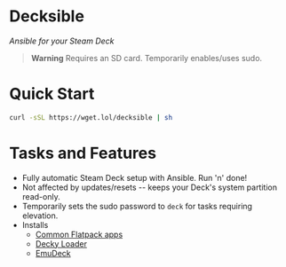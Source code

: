 # Decksible

*Ansible for your Steam Deck*

> **Warning**
Requires an SD card. Temporarily enables/uses sudo.
 
# Quick Start

```sh
curl -sSL https://wget.lol/decksible | sh
```

# Tasks and Features

  - Fully automatic Steam Deck setup with Ansible. Run 'n' done!
  - Not affected by updates/resets -- keeps your Deck's system partition read-only.
  - Temporarily sets the sudo password to `deck` for tasks requiring elevation.
  - Installs
    - [Common Flatpack apps](install-flatpaks.yml#L10)
    - [Decky Loader](https://decky.xyz/)
    - [EmuDeck](https://www.emudeck.com/)
